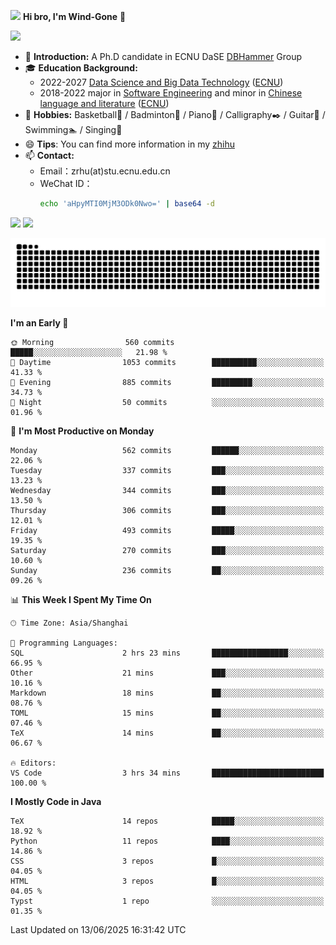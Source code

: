 <img src="https://media.giphy.com/media/LnQjpWaON8nhr21vNW/giphy.gif" width="60">  **Hi bro, I'm Wind-Gone** 👋

![](https://komarev.com/ghpvc/?username=your-github-Wind-Gone&style=flat-square)

- 🌱 **Introduction:** A Ph.D candidate in ECNU DaSE [DBHammer](https://dbhammer.github.io/) Group
- 🎓 **Education Background:**
  - 2022-2027 [Data Science and Big Data Technology](http://dase.ecnu.edu.cn/) ([ECNU](https://www.ecnu.edu.cn/))
  - 2018-2022 major in [Software Engineering](http://www.sei.ecnu.edu.cn/) and minor in [Chinese language and literature](https://zhwx.ecnu.edu.cn/) ([ECNU](https://www.ecnu.edu.cn/))
- 🐣 **Hobbies:** Basketball🏀 / Badminton🏸 / Piano🎹 / Calligraphy✒️ / Guitar🎸 / Swimming🏊 / Singing🎤
- 😄 **Tips**: You can find more information in my [zhihu](https://www.zhihu.com/people/hhhuhuh)
- 📫 **Contact:**
  - Email：zrhu(at)stu.ecnu.edu.cn
  - WeChat ID：
    ```bash
    echo 'aHpyMTI0MjM3ODk0Nwo=' | base64 -d
    ```
<div>
  <img width="390px" src="https://github-readme-stats.vercel.app/api?username=Wind-Gone&show_icons=true&theme=vue">
  <img width="415px" src="http://github-readme-streak-stats.herokuapp.com/?user=Wind-Gone&theme=vue">
<!--   <img width="390px" src="https://github-readme-stats.anuraghazra1.vercel.app/api/top-langs/?username=Wind-Gone&layout=compact&theme=vue" /> -->
</div>

<!--[![Zirui Hu's github activity graph](https://github-readme-activity-graph.vercel.app/graph?username=Wind-Gone&theme=flat-square)](https://github.com/Wind-Gone/github-readme-activity-graph)-->
![Snake animation](https://raw.githubusercontent.com/Wind-Gone/Wind-Gone/output/github-contribution-grid-snake.svg)

<!--START_SECTION:waka-->
**I'm an Early 🐤** 

```text
🌞 Morning                560 commits         █████░░░░░░░░░░░░░░░░░░░░   21.98 % 
🌆 Daytime                1053 commits        ██████████░░░░░░░░░░░░░░░   41.33 % 
🌃 Evening                885 commits         █████████░░░░░░░░░░░░░░░░   34.73 % 
🌙 Night                  50 commits          ░░░░░░░░░░░░░░░░░░░░░░░░░   01.96 % 
```
📅 **I'm Most Productive on Monday** 

```text
Monday                   562 commits         ██████░░░░░░░░░░░░░░░░░░░   22.06 % 
Tuesday                  337 commits         ███░░░░░░░░░░░░░░░░░░░░░░   13.23 % 
Wednesday                344 commits         ███░░░░░░░░░░░░░░░░░░░░░░   13.50 % 
Thursday                 306 commits         ███░░░░░░░░░░░░░░░░░░░░░░   12.01 % 
Friday                   493 commits         █████░░░░░░░░░░░░░░░░░░░░   19.35 % 
Saturday                 270 commits         ███░░░░░░░░░░░░░░░░░░░░░░   10.60 % 
Sunday                   236 commits         ██░░░░░░░░░░░░░░░░░░░░░░░   09.26 % 
```


📊 **This Week I Spent My Time On** 

```text
🕑︎ Time Zone: Asia/Shanghai

💬 Programming Languages: 
SQL                      2 hrs 23 mins       █████████████████░░░░░░░░   66.95 % 
Other                    21 mins             ███░░░░░░░░░░░░░░░░░░░░░░   10.16 % 
Markdown                 18 mins             ██░░░░░░░░░░░░░░░░░░░░░░░   08.76 % 
TOML                     15 mins             ██░░░░░░░░░░░░░░░░░░░░░░░   07.46 % 
TeX                      14 mins             ██░░░░░░░░░░░░░░░░░░░░░░░   06.67 % 

🔥 Editors: 
VS Code                  3 hrs 34 mins       █████████████████████████   100.00 % 
```

**I Mostly Code in Java** 

```text
TeX                      14 repos            █████░░░░░░░░░░░░░░░░░░░░   18.92 % 
Python                   11 repos            ████░░░░░░░░░░░░░░░░░░░░░   14.86 % 
CSS                      3 repos             █░░░░░░░░░░░░░░░░░░░░░░░░   04.05 % 
HTML                     3 repos             █░░░░░░░░░░░░░░░░░░░░░░░░   04.05 % 
Typst                    1 repo              ░░░░░░░░░░░░░░░░░░░░░░░░░   01.35 % 
```




 Last Updated on 13/06/2025 16:31:42 UTC
<!--END_SECTION:waka-->
